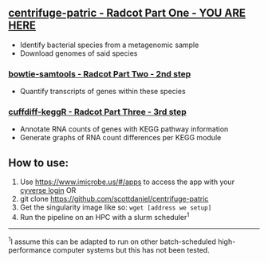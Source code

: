 ## [centrifuge-patric - Radcot Part One - YOU ARE HERE](https://github.com/scottdaniel/centrifuge-patric)
- Identify bacterial species from a metagenomic sample
- Download genomes of said species

### [bowtie-samtools - Radcot Part Two - 2nd step](https://github.com/hurwitzlab/bowtie-samtools)
- Quantify transcripts of genes within these species

### [cuffdiff-keggR - Radcot Part Three - 3rd step](https://github.com/hurwitzlab/cuffdiff-keggR)
- Annotate RNA counts of genes with KEGG pathway information
- Generate graphs of RNA count differences per KEGG module

## How to use:
1. Use https://www.imicrobe.us/#/apps to access the app with your [cyverse login](http://www.cyverse.org/create-account)
OR
1. git clone https://github.com/scottdaniel/centrifuge-patric
2. Get the singularity image like so: `wget [address we setup]`
3. Run the pipeline on an HPC with a slurm scheduler<sup>1</sup>

---
<sup>1</sup>I assume this can be adapted to run on other 
batch-scheduled high-performance computer systems 
but this has not been tested.
